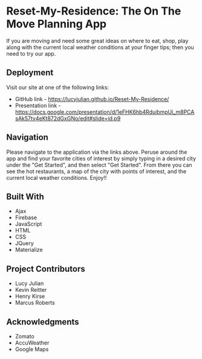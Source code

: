 # Reset-My-Residence: The On The Move Planning App

If you are moving and need some great ideas on where to eat, shop, play along with the current
local weather conditions at your finger tips; then you need to try our app.

## Deployment

Visit our site at one of the following links:
* GitHub link -  https://lucyjulian.github.io/Reset-My-Residence/
* Presentation link - https://docs.google.com/presentation/d/1eFHK6hb4RduibmpUi_m8PCAsAk57tv4eKt872dGxGNo/edit#slide=id.p9

## Navigation
Please navigate to the application via the links above. Peruse around the app and find your
favorite cities of interest by simply typing in a desired city under the "Get Started", and then
select "Get Started". From there you can see the hot restaurants, a map of the city with points of interest, and the current local weather conditions. Enjoy!! 


## Built With
 * Ajax
 * Firebase
 * JavaScript
 * HTML
 * CSS
 * JQuery
 * Materialize


 ## Project Contributors
 * Lucy Julian
 * Kevin Reitter
 * Henry Kirse
 * Marcus Roberts


 ## Acknowledgments
 * Zomato
 * AccuWeather 
 * Google Maps
